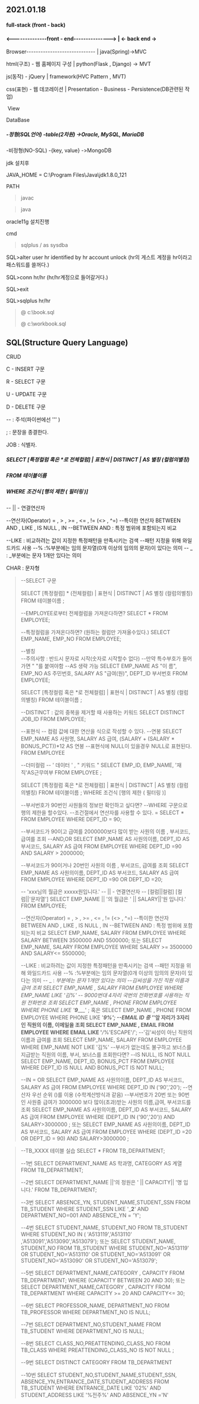 ## 2021.01.18

#### full-stack (front  - back)

#### <--------------front - end---------------> |               <- back end ->

Browser-----------------------------         |         java(Spring)->MVC

html(구조) - 웹 홈페이지 구성         |         python(Flask , Django)   -> MVT

js(동작)    - jQuery                            |         framework(HVC Pattern , MVT)

css(표현)  - 웹 데코레이션               |        Presentation - Business - Persistence(DB관련된 작업)

​                                                                              View

DataBase

##### -정형(SQL언어)           -table(2차원)              ->Oracle, MySQL, MariaDB

-비정형(NO-SQL)       -{key, value}    ->MongoDB



jdk 설치후

JAVA_HOME   = C:\Program Files\Java\jdk1.8.0_121

PATH

> javac

> java



oracle11g 설치진행

cmd

> sqlplus / as sysdba

SQL>alter user hr identified by hr account unlock      (hr의 게스트 계정을 hr이라고 패스워드를 쓸꺼다.)

SQL>conn hr/hr      (hr/hr계정으로 들어갈거다.)

SQL>exit

SQL>sqlplus hr/hr

> @ c:\book.sql
>
> @ c:\workbook.sql

## SQL(Structure Query Language)

CRUD

C - INSERT 구문

R - SELECT 구문

U - UPDATE 구문

D - DELETE 구문



-- : 주석(파이썬에선 ''' )

;   :  문장을 종결한다.

JOB : 식별자.

##### SELECT    [특정컬럼 혹은 *로 전체컬럼] | 표현식 | DISTINCT | AS 별칭 (컬럼의별칭)

##### FROM        테이블이름 

##### WHERE     조건식 [행의 제한 ( 필터링 )]

--     || - 연결연산자

--연산자(Operator) = , > , >=  , <= , != (<> , ^=)
--특이한 연산자    BETWEEN AND , LIKE , IS NULL , IN
--BETWEEN AND : 특정 범위에 포함되는지 비교

--LIKE  : 비교하려는 값이 지정한 특정패턴을 만족시키는 검색
--패턴 지정을 위해 와일드카드 사용 
        --% :%부분에는 임의 문자열(0개 이상의 임의의 문자)이 있다는 의미
        -- _ : _부분에는 문자 1개만 있다는 의미

CHAR : 문자형



> --SELECT 구문
>
> SELECT    [특정컬럼] * (전체컬럼) | 표현식 | DISTINCT | AS 별칭 (컬럼의별칭)
> FROM        테이블이름 ;
>
> --EMPLOYEE로부터 전체컬럼을 가져온다하면?
> SELECT *
> FROM      EMPLOYEE;
>
> --특정컬럼을 가져온다하면? (원하는 컬럼만 가져올수있다.)
> SELECT EMP_NAME,
>                 EMP_NO
> FROM      EMPLOYEE;
>
> --별칭            
> --주의사항 : 반드시 문자로 시작(숫자로 시작할수 없다)
> --만약 특수부호가 들어가면 " "를 붙여야함
> --AS 생략 가능
> SELECT  EMP_NAME  AS "이   름",
>                  EMP_NO      AS 주민번호,
>                  SALARY     AS "급여(원)",
>                  DEPT_ID   부서번호
> FROM     EMPLOYEE;
>
> SELECT    [특정컬럼 혹은 *로 전체컬럼] | 표현식 | DISTINCT | AS 별칭 (컬럼의별칭)
> FROM        테이블이름 ;
>
> --DISTINCT : 값의 중복을 제거할 때 사용하는 키워드
> SELECT DISTINCT JOB_ID
> FROM EMPLOYEE;
>
> --표현식
> -- 컴럼 값에 대한 연산을 식으로 작성할 수 있다.
> --연봉
> SELECT EMP_NAME AS 사원명,
>                 SALARY AS 급여,
>                 (SALARY + (SALARY * BONUS_PCT))*12 AS 연봉 --표현식에 NULL이 있을경우 NULL로 표현된다. 
> FROM EMPLOYEE
>
> --더미컬럼
> -- ' 데이터 ' , " 키워드 "
> SELECT EMP_ID,
>                 EMP_NAME,
>                '재직'AS근무여부
> FROM EMPLOYEE ;
>
> SELECT    [특정컬럼 혹은 *로 전체컬럼] | 표현식 | DISTINCT | AS 별칭 (컬럼의별칭)
> FROM        테이블이름 ;
> WHERE     조건식 [행의 제한 ( 필터링 )]
>
> --부서번호가 90번인 사원들의 정보만 확인하고 싶다면? 
> --WHERE 구문으로 행의 제한을 할수있다.
> --조건절에서 연산자를 사용할 수 있다. = 
> SELECT    *
> FROM       EMPLOYEE 
> WHERE DEPT_ID = 90;
>
> --부서코드가 90이고 급여를 2000000보다 많이 받는 사원의 이름 , 부서코드, 급여를 조회
> --AND,OR
> SELECT EMP_NAME AS 사원의이름,
>                 DEPT_ID AS 부서코드,
>                 SALARY AS 급여
> FROM EMPLOYEE
> WHERE DEPT_ID =90 AND SALARY > 2000000;
>
> --부서코드가 90이거나 20번인 사원의 이름 , 부서코드, 급여를 조회
> SELECT EMP_NAME AS 사원의이름,
>                 DEPT_ID AS 부서코드,
>                 SALARY AS 급여
> FROM EMPLOYEE
> WHERE DEPT_ID =90 OR DEPT_ID =20;
>
> --     'xxx님의 월급은 xxxxx원입니다.'
> --     || - 연결연산자
> --    [컬럼||컬럼]   [컬럼||'문자열']
> SELECT EMP_NAME || '의 월급은 ' || SALARY||'원 입니다.'
> FROM EMPLOYEE;
>
> --연산자(Operator) = , > , >=  , <= , != (<> , ^=)
> --특이한 연산자    BETWEEN AND , LIKE , IS NULL , IN
> --BETWEEN AND : 특정 범위에 포함되는지 비교
> SELECT EMP_NAME,
>                 SALARY
> FROM EMPLOYEE
> WHERE SALARY BETWEEN 3500000 AND 5500000;
> 또는
> SELECT EMP_NAME,
>                 SALARY
> FROM EMPLOYEE
> WHERE SALARY >= 3500000  
> AND       SALARY<= 5500000;
>
> --LIKE  : 비교하려는 값이 지정한 특정패턴을 만족시키는 검색
> --패턴 지정을 위해 와일드카드 사용 
>         --% :%부분에는 임의 문자열(0개 이상의 임의의 문자)이 있다는 의미
>         -- _ : _부분에는 문자 1개만 있다는 의미
> --김씨성을 가진 직원 이름과 급여 조회
> SELECT EMP_NAME , SALARY
> FROM    EMPLOYEE
> WHERE EMP_NAME LIKE '김%'
> -- 9000번대 4자리 국번의 전화번호를 사용하는 직원 전화번호 조회
> SELECT EMP_NAME , PHONE
> FROM EMPLOYEE
> WHERE PHONE LIKE '___9_______' ;
> 혹은
> SELECT EMP_NAME , PHONE
> FROM EMPLOYEE
> WHERE PHONE LIKE '___9%';
> --EMAIL ID 중 '_'앞 자리가 3자리인 직원의 이름, 이메일을 조회
> SELECT EMP_NAME , EMAIL
> FROM EMPLOYEE
> WHERE EMAIL LIKE '___/_%'ESCAPE'/';
> --'김'씨성이 아닌 직원의 이름과 급여를 조회
> SELECT EMP_NAME, SALARY
> FROM EMPLOYEE
> WHERE EMP_NAME NOT LIKE '김%'
> --부서가 없는데도 불구하고 보너스를 지급받는 직원의 이름, 부서, 보너스를 조회한다면?
> --IS NULL, IS NOT NULL
> SELECT EMP_NAME, DEPT_ID, BONUS_PCT
> FROM EMPLOYEE
> WHERE DEPT_ID IS NULL AND  BONUS_PCT IS NOT NULL;
>
> --IN = OR
> SELECT EMP_NAME AS 사원의이름,
>                 DEPT_ID AS 부서코드,
>                 SALARY AS 급여
> FROM EMPLOYEE
> WHERE DEPT_ID IN ('90','20');
> --연산자 우선 순위 ()를 이용 (수학계산방식과 같음)
> --부서번호가 20번 또는 90번인 사원중 급여가 3000000 보다 많이(초과)받는 사원의 이름,급여, 부서코드를 조회
> SELECT EMP_NAME AS 사원의이름,
>                 DEPT_ID AS 부서코드,
>                 SALARY AS 급여
> FROM EMPLOYEE
> WHERE (DEPT_ID IN ('90','20')) AND SALARY>3000000 ;
> 또는 
> SELECT EMP_NAME AS 사원의이름,
>                 DEPT_ID AS 부서코드,
>                 SALARY AS 급여
> FROM EMPLOYEE
> WHERE (DEPT_ID =20 OR DEPT_ID = 90) AND SALARY>3000000 ;



> --TB_XXXX 테이블 실습
> SELECT *
> FROM TB_DEPARTMENT;
>
> --1번
> SELECT DEPARTMENT_NAME AS 학과명,
>                 CATEGORY AS 계열
> FROM TB_DEPARTMENT;
>
> --2번
> SELECT DEPARTMENT_NAME ||'의 정원은 ' || CAPACITY|| '명 입니다.'
> FROM TB_DEPARTMENT;
>
> --3번
> SELECT ABSENCE_YN, STUDENT_NAME,STUDENT_SSN
> FROM TB_STUDENT
> WHERE STUDENT_SSN LIKE '_______2______' AND DEPARTMENT_NO=001  AND  ABSENCE_YN = 'Y';
>
> --4번
> SELECT STUDENT_NAME, STUDENT_NO
> FROM TB_STUDENT
> WHERE STUDENT_NO IN ( 'A513119','A513110' ,'A513091','A513090','A513079');
> 또는
> SELECT STUDENT_NAME, STUDENT_NO
> FROM TB_STUDENT
> WHERE STUDENT_NO='A513119' OR STUDENT_NO='A513110' OR STUDENT_NO='A513091' OR STUDENT_NO='A513090' OR STUDENT_NO='A513079';
>
> --5번
> SELECT DEPARTMENT_NAME,CATEGORY , CAPACITY
> FROM TB_DEPARTMENT;
> WHERE (CAPACITY BETWEEN 20 AND 30);
> 또는 
> SELECT DEPARTMENT_NAME,CATEGORY , CAPACITY
> FROM TB_DEPARTMENT
> WHERE CAPACITY >= 20 AND CAPACITY<= 30;
>
> --6번
> SELECT PROFESSOR_NAME, DEPARTMENT_NO
> FROM TB_PROFESSOR
> WHERE DEPARTMENT_NO IS NULL;
>
> --7번
> SELECT DEPARTMENT_NO,STUDENT_NAME
> FROM TB_STUDENT
> WHERE DEPARTMENT_NO IS NULL;
>
> --8번
> SELECT CLASS_NO,PREATTENDING_CLASS_NO
> FROM TB_CLASS
> WHERE PREATTENDING_CLASS_NO IS NOT NULL ;
>
> --9번
> SELECT DISTINCT CATEGORY 
> FROM TB_DEPARTMENT
>
> --10번
> SELECT STUDENT_NO,STUDENT_NAME,STUDENT_SSN, ABSENCE_YN,ENTRANCE_DATE,STUDENT_ADDRESS
> FROM TB_STUDENT
> WHERE ENTRANCE_DATE LIKE '02%' AND STUDENT_ADDRESS  LIKE '%전주%'  AND  ABSENCE_YN ='N'